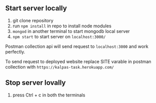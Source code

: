 ## Start server locally

1. git clone repository
2. run `npm install` in repo to install node modules
3. `mongod` in another terminal to start mongodb local server
4. `npm start` to start server on `localhost:3000/`

Postman collection api will send request to `localhost:3000` and work perfectly.

To send request to deployed website replace SITE varable in postman collection with `https://kalpas-task.herokuapp.com/`

## Stop server lovally

1. press Ctrl + c in both the terminals
